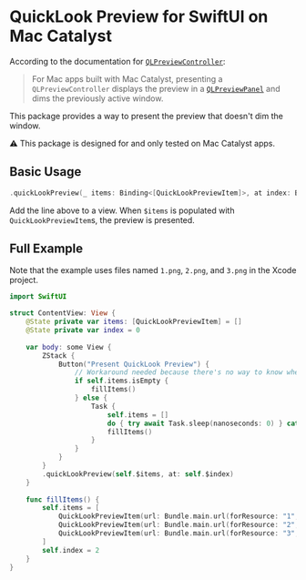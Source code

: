 # QuickLook Preview for SwiftUI on Mac Catalyst

According to the documentation for [`QLPreviewController`](https://developer.apple.com/documentation/quicklook/qlpreviewcontroller):
> For Mac apps built with Mac Catalyst, presenting a `QLPreviewController` displays the preview in a [`QLPreviewPanel`](https://developer.apple.com/documentation/quicklookui/qlpreviewpanel) and dims the previously active window.

This package provides a way to present the preview that doesn't dim the window.

⚠️ This package is designed for and only tested on Mac Catalyst apps.



## Basic Usage

```swift
.quickLookPreview(_ items: Binding<[QuickLookPreviewItem]>, at index: Binding<Int> = Binding<Int>.constant(0))
```

Add the line above to a view. When `$items` is populated with `QuickLookPreviewItem`s, the preview is presented.

## Full Example

Note that the example uses files named `1.png`, `2.png`, and `3.png` in the Xcode project.

```swift
import SwiftUI

struct ContentView: View {
    @State private var items: [QuickLookPreviewItem] = []
    @State private var index = 0
    
    var body: some View {
        ZStack {
            Button("Present QuickLook Preview") {
                // Workaround needed because there's no way to know when the preview window is dismissed.
                if self.items.isEmpty {
                    fillItems()
                } else {
                    Task {
                        self.items = []
                        do { try await Task.sleep(nanoseconds: 0) } catch { fillItems() }
                        fillItems()
                    }
                }
            }
        }
        .quickLookPreview(self.$items, at: self.$index)
    }
    
    func fillItems() {
        self.items = [
            QuickLookPreviewItem(url: Bundle.main.url(forResource: "1", withExtension: "png")!, title: "No. 1"),
            QuickLookPreviewItem(url: Bundle.main.url(forResource: "2", withExtension: "png")!, title: "No. 2"),
            QuickLookPreviewItem(url: Bundle.main.url(forResource: "3", withExtension: "png")!, title: "No. 3"),
        ]
        self.index = 2
    }
}
```
